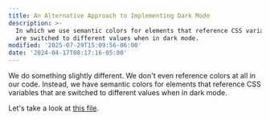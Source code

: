 ```yaml
---
title: An Alternative Approach to Implementing Dark Mode
description: >-
  In which we use semantic colors for elements that reference CSS variables that
  are switched to different values when in dark mode.
modified: '2025-07-29T15:09:56-06:00'
date: '2024-04-17T08:17:16-05:00'
---
```


We do something slightly different. We don't even reference colors at all in our code. Instead, we have semantic colors for elements that reference CSS variables that are switched to different values when in dark mode.

Let's take a look at [this file](https://github.com/temporalio/ui/blob/main/src/lib/theme/plugin.ts).
